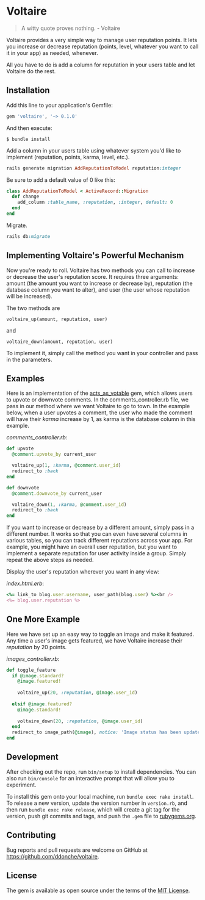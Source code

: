 # Voltaire
> A witty quote proves nothing. - Voltaire

Voltaire provides a very simple way to manage user reputation points. It lets you increase or decrease reputation 
(points, level, whatever you want to call it in your app) as needed, whenever.

All you have to do is add a column for reputation in your users table and let Voltaire do the rest.

## Installation

Add this line to your application's Gemfile:

```ruby
gem 'voltaire', '~> 0.1.0'
```

And then execute:

    $ bundle install
    
Add a column in your users table using whatever system you'd like to implement (reputation, points, karma, level, etc.).

```ruby
rails generate migration AddReputationToModel reputation:integer
```

Be sure to add a default value of 0 like this:

```ruby
class AddReputationToModel < ActiveRecord::Migration
  def change
    add_column :table_name, :reputation, :integer, default: 0
  end
end
```

Migrate.

```ruby
rails db:migrate
```

## Implementing Voltaire's Powerful Mechanism

Now you're ready to roll. Voltaire has two methods you can call to increase or decrease the user's reputation score.
It requires three arguments: amount (the amount you want to increase or decrease by), reputation (the database column 
you want to alter), and user (the user whose reputation will be increased).

The two methods are

```
voltaire_up(amount, reputation, user)
```
and

```
voltaire_down(amount, reputation, user)
```
To implement it, simply call the method you want in your controller and pass in the parameters. 

## Examples

Here is an implementation of the [acts_as_votable](https://github.com/ryanto/acts_as_votable) gem, which allows users to 
upvote or downvote comments. In the comments_controller.rb file, we pass in our method where we want Voltaire to go to 
town. In the example below, when a user upvotes a comment, the user who made the comment will have their _karma_ increase 
by 1, as karma is the database column in this example. 

_comments_controller.rb_:

```ruby
def upvote
  @comment.upvote_by current_user

  voltaire_up(1, :karma, @comment.user_id)
  redirect_to :back
end

def downvote
  @comment.downvote_by current_user

  voltaire_down(1, :karma, @comment.user_id)
  redirect_to :back
end
```

If you want to increase or decrease by a different amount, simply pass in a different number. It works so that you can even
have several columns in various tables, so you can track different reputations across your app. For example, you might have 
an overall user reputation, but you want to implement a separate reputation for user activity inside a group. Simply repeat
the above steps as needed. 

Display the user's reputation wherever you want in any view:

_index.html.erb_:

```ruby
<%= link_to blog.user.username, user_path(blog.user) %><br />
<%= blog.user.reputation %>
```

## One More Example
Here we have set up an easy way to toggle an image and make it featured. Any time a user's image gets featured, we have
Voltaire increase their _reputation_ by 20 points. 

_images_controller.rb_:

```ruby
def toggle_feature
  if @image.standard?
    @image.featured!
  
    voltaire_up(20, :reputation, @image.user_id)
    
  elsif @image.featured?
    @image.standard!
  
    voltaire_down(20, :reputation, @image.user_id)
  end
  redirect_to image_path(@image), notice: 'Image status has been updated.'
end
```

## Development

After checking out the repo, run `bin/setup` to install dependencies. You can also run `bin/console` for an interactive prompt that will allow you to experiment.

To install this gem onto your local machine, run `bundle exec rake install`. To release a new version, update the version number in `version.rb`, and then run `bundle exec rake release`, which will create a git tag for the version, push git commits and tags, and push the `.gem` file to [rubygems.org](https://rubygems.org).

## Contributing

Bug reports and pull requests are welcome on GitHub at https://github.com/ddonche/voltaire.


## License

The gem is available as open source under the terms of the [MIT License](http://opensource.org/licenses/MIT).

